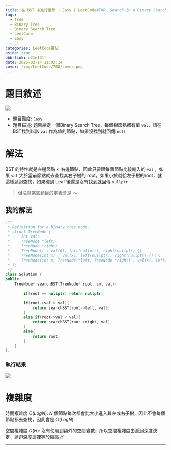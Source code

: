 ```yaml
---
title: 在 BST 中進行搜尋 | Easy | LeetCode#700. Search in a Binary Search Tree
tags:
  - Tree
  - Binary Tree
  - Binary Search Tree
  - LeetCode
  - Easy
  - C++
categories: LeetCode筆記
aside: true
abbrlink: e21e131f
date: 2025-02-14 11:03:14
cover: /img/LeetCode/700/cover.png
---
```


# 題目敘述

![](/img/LeetCode/700/question.jpeg)

- 題目難度: `Easy`
- 題目描述: 題目給定一個Binary Search Tree，每個樹節點都有值 `val`，請在BST找到以該 `val` 作為值的節點，如果沒找到就回傳 `null`


# 解法

BST 的特性就是左邊節點 < 右邊節點，因此只要跟每個節點比較輸入的   `val` ，如果 `val` 大於當前節點就去查找其右子樹的 root，如果小於就給左子樹的root，就這樣遞迴查找，如果碰到 Leaf 後還是沒有找到就回傳 `nullptr`

>   但注意某些題目的定義會是 `<=`

## 我的解法

```c++
/**
 * Definition for a binary tree node.
 * struct TreeNode {
 *     int val;
 *     TreeNode *left;
 *     TreeNode *right;
 *     TreeNode() : val(0), left(nullptr), right(nullptr) {}
 *     TreeNode(int x) : val(x), left(nullptr), right(nullptr) {}ㄑㄑ
 *     TreeNode(int x, TreeNode *left, TreeNode *right) : val(x), left(left), right(right) {}
 * };
 */
class Solution {
public:
    TreeNode* searchBST(TreeNode* root, int val){
        
        if(root == nullptr) return nullptr;
        
        if(root->val > val){
            return searchBST(root->left, val);
        }
        else if(root->val < val){
            return searchBST(root->right, val);
        }
        else{
            return root;
        }
    }
};
```

### 執行結果

![](/img/LeetCode/700/result.jpeg)

# 複雜度

時間複雜度
$O(LogN)$: $N$ 個節點每次都會比大小進入其左或右子樹，因此不會每個節點都去查找，因此會是 $O(LogN)$

空間複雜度
$O(H)$: 沒有使用到額外的空間變數，所以空間複雜度由遞迴深度決定，遞迴深度這裡等於樹高 $H$


---
